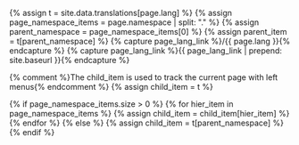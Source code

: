 {% assign t = site.data.translations[page.lang] %}
{% assign page_namespace_items = page.namespace | split: "." %}
{% assign parent_namespace = page_namespace_items[0] %}
{% assign parent_item = t[parent_namespace] %}
{% capture page_lang_link %}/{{ page.lang }}{% endcapture %}
{% capture page_lang_link %}{{ page_lang_link | prepend: site.baseurl }}{% endcapture %}

{% comment %}The child_item is used to track the current page with left menus{% endcomment %}
{% assign child_item = t %}

{% if page_namespace_items.size > 0 %}
  {% for hier_item in page_namespace_items %}
    {% assign child_item = child_item[hier_item] %}
  {% endfor %}
{% else %}
  {% assign child_item = t[parent_namespace] %}
{% endif %}